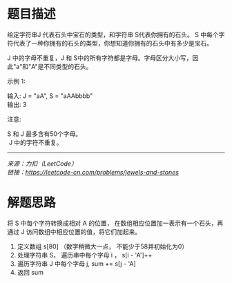 # 题目描述
给定字符串J 代表石头中宝石的类型，和字符串 S代表你拥有的石头。 S 中每个字符代表了一种你拥有的石头的类型，你想知道你拥有的石头中有多少是宝石。  

J 中的字母不重复，J 和 S中的所有字符都是字母。字母区分大小写，因此"a"和"A"是不同类型的石头。  

示例 1:  

输入: J = "aA", S = "aAAbbbb"  
输出: 3  

注意:  

S 和 J 最多含有50个字母。  
 J 中的字符不重复。  
 
--------------------------------
*来源：力扣（LeetCode）*  
*链接：https://leetcode-cn.com/problems/jewels-and-stones*

  
# 解题思路  
将 S 中每个字符转换成相对 A 的位置， 在数组相应位置加一表示有一个石头，再通过 J 访问数组中相应位置的值，将它们加起来。  

1. 定义数组 s[80] （数字稍微大一点， 不能少于58并初始化为0）
2. 处理字符串 S， 遍历串中每个字母 i ， s[i - 'A']++
3. 遍历字符串 J 中每个字母 j, sum += s[j - 'A]
4. 返回 sum
